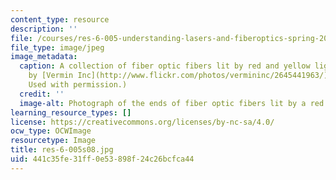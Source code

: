 ```yaml
---
content_type: resource
description: ''
file: /courses/res-6-005-understanding-lasers-and-fiberoptics-spring-2008/441c35fe31ff0e53898f24c26bcfca44_res-6-005s08.jpg
file_type: image/jpeg
image_metadata:
  caption: A collection of fiber optic fibers lit by red and yellow light. (Image
    by [Vermin Inc](http://www.flickr.com/photos/vermininc/2645441963/) on Flickr.
    Used with permission.)
  credit: ''
  image-alt: Photograph of the ends of fiber optic fibers lit by a red LED.
learning_resource_types: []
license: https://creativecommons.org/licenses/by-nc-sa/4.0/
ocw_type: OCWImage
resourcetype: Image
title: res-6-005s08.jpg
uid: 441c35fe-31ff-0e53-898f-24c26bcfca44
---
```

